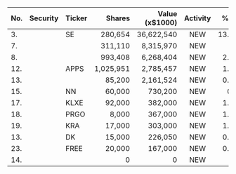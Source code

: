 No. | Security | Ticker | Shares | Value (x$1000) | Activity | % Port
|--- | --- | --- | ---:| ---:|:---:| ---:|
 3.||SE</a>|280,654|36,622,540|NEW|13.19%|<a href=rel="bookmark"></a>
7.|||311,110|8,315,970|NEW|3%|rel="bookmark"></a>
8.|||993,408|6,268,404|NEW|2.26%|rel="bookmark"></a>
12.||APPS</a>|1,025,951|2,785,457|NEW|1.14%|<a href=rel="bookmark"></a>
13.|||85,200|2,161,524|NEW|0.88%|rel="bookmark"></a>
15.||NN</a>|60,000|730,200|NEW|0.3%|<a href=rel="bookmark"></a>
17.||KLXE</a>|92,000|382,000|NEW|1.81%|<a href=rel="bookmark"></a>
18.||PRGO</a>|8,000|367,000|NEW|1.74%|<a href=rel="bookmark"></a>
19.||KRA</a>|17,000|303,000|NEW|1.44%|<a href=rel="bookmark"></a>
13.||DK</a>|15,000|226,050|NEW|0.46%|<a href=rel="bookmark"></a>
23.||FREE</a>|20,000|167,000|NEW|0.79%|<a href=rel="bookmark"></a>
14.|||0|0|NEW|0%|rel="bookmark"></a>
